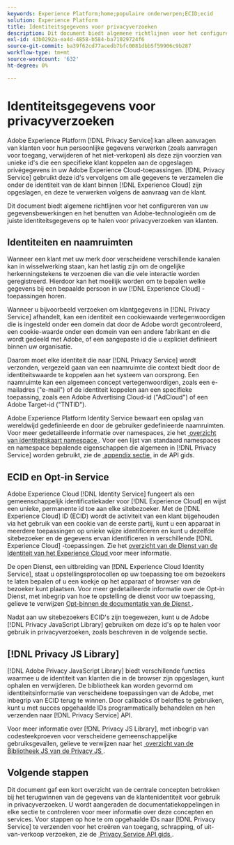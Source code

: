 ```yaml
---
keywords: Experience Platform;home;populaire onderwerpen;ECID;ecid
solution: Experience Platform
title: Identiteitsgegevens voor privacyverzoeken
description: Dit document biedt algemene richtlijnen voor het configureren van uw gegevensbewerkingen en het benutten van Adobe-technologieën om de juiste identiteitsgegevens op te halen voor privacyverzoeken van klanten.
exl-id: 43b0292a-ea4d-4858-b584-ba71029724f6
source-git-commit: ba39f62cd77acedb7bfc0081dbb5f59906c9b287
workflow-type: tm+mt
source-wordcount: '632'
ht-degree: 0%

---
```


# Identiteitsgegevens voor privacyverzoeken

Adobe Experience Platform [!DNL Privacy Service] kan alleen aanvragen van klanten voor hun persoonlijke gegevens verwerken (zoals aanvragen voor toegang, verwijderen of het niet-verkopen) als deze zijn voorzien van unieke id&#39;s die een specifieke klant koppelen aan de opgeslagen privégegevens in uw Adobe Experience Cloud-toepassingen. [!DNL Privacy Service] gebruikt deze id&#39;s vervolgens om alle gegevens te verzamelen die onder de identiteit van de klant binnen [!DNL Experience Cloud] zijn opgeslagen, en deze te verwerken volgens de aanvraag van de klant.

Dit document biedt algemene richtlijnen voor het configureren van uw gegevensbewerkingen en het benutten van Adobe-technologieën om de juiste identiteitsgegevens op te halen voor privacyverzoeken van klanten.

## Identiteiten en naamruimten

Wanneer een klant met uw merk door verscheidene verschillende kanalen kan in wisselwerking staan, kan het lastig zijn om de ongelijke herkenningstekens te verzoenen die van die vele interactie worden geregistreerd. Hierdoor kan het moeilijk worden om te bepalen welke gegevens bij een bepaalde persoon in uw [!DNL Experience Cloud] -toepassingen horen.

Wanneer u bijvoorbeeld verzoeken om klantgegevens in [!DNL Privacy Service] afhandelt, kan een identiteit een cookiewaarde vertegenwoordigen die is ingesteld onder een domein dat door de Adobe wordt gecontroleerd, een cookie-waarde onder een domein van een andere fabrikant en die wordt gedeeld met Adobe, of een aangepaste id die u expliciet definieert binnen uw organisatie.

Daarom moet elke identiteit die naar [!DNL Privacy Service] wordt verzonden, vergezeld gaan van een naamruimte die context biedt door de identiteitswaarde te koppelen aan het systeem van oorsprong. Een naamruimte kan een algemeen concept vertegenwoordigen, zoals een e-mailadres (&quot;e-mail&quot;) of de identiteit koppelen aan een specifieke toepassing, zoals een Adobe Advertising Cloud-id (&quot;AdCloud&quot;) of een Adobe Target-id (&quot;TNTID&quot;).

Adobe Experience Platform Identity Service bewaart een opslag van wereldwijd gedefinieerde en door de gebruiker gedefinieerde naamruimten. Voor meer gedetailleerde informatie over namespaces, zie het [&#x200B; overzicht van identiteitskaart namespace &#x200B;](../identity-service/features/namespaces.md). Voor een lijst van standaard namespaces en namespace bepalende eigenschappen die algemeen in [!DNL Privacy Service] worden gebruikt, zie de [&#x200B; appendix sectie &#x200B;](api/appendix.md) in de API gids.

## ECID en Opt-in Service

Adobe Experience Cloud [!DNL Identity Service] fungeert als een gemeenschappelijk identificatiekader voor [!DNL Experience Cloud] en wijst een unieke, permanente id toe aan elke sitebezoeker. Met de [!DNL Experience Cloud] ID (ECID) wordt de activiteit van een klant bijgehouden via het gebruik van een cookie van de eerste partij, kunt u een apparaat in meerdere toepassingen op unieke wijze identificeren en kunt u dezelfde sitebezoeker en de gegevens ervan identificeren in verschillende [!DNL Experience Cloud] -toepassingen. Zie het [&#x200B; overzicht van de Dienst van de Identiteit van het Experience Cloud &#x200B;](https://experienceleague.adobe.com/docs/id-service/using/intro/overview.html?lang=nl-NL) voor meer informatie.

De open Dienst, een uitbreiding van [!DNL Experience Cloud Identity Service], staat u opstellingsprotocollen op uw toepassing toe om bezoekers te laten bepalen of u een koekje op het apparaat of browser van de bezoeker kunt plaatsen. Voor meer gedetailleerde informatie over de Opt-in Dienst, met inbegrip van hoe te opstelling de dienst voor uw toepassing, gelieve te verwijzen [&#x200B; Opt-binnen de documentatie van de Dienst &#x200B;](https://experienceleague.adobe.com/docs/id-service/using/implementation/opt-in-service/optin-overview.html?lang=nl-NL).

Nadat aan uw sitebezoekers ECID&#39;s zijn toegewezen, kunt u de Adobe [!DNL Privacy JavaScript Library] gebruiken om deze id&#39;s op te halen voor gebruik in privacyverzoeken, zoals beschreven in de volgende sectie.

## [!DNL Privacy JS Library]

[!DNL Adobe Privacy JavaScript Library] biedt verschillende functies waarmee u de identiteit van klanten die in de browser zijn opgeslagen, kunt ophalen en verwijderen. De bibliotheek kan worden gevormd om identiteitsinformatie van verscheidene toepassingen van de Adobe, met inbegrip van ECID terug te winnen. Door callbacks of beloftes te gebruiken, kunt u met succes opgehaalde IDs programmatically behandelen en hen verzenden naar [!DNL Privacy Service] API.

Voor meer informatie over [!DNL Privacy JS Library], met inbegrip van codesteekproeven voor verscheidene gemeenschappelijke gebruiksgevallen, gelieve te verwijzen naar het [&#x200B; overzicht van de Bibliotheek JS van de Privacy JS &#x200B;](js-library.md).

## Volgende stappen

Dit document gaf een kort overzicht van de centrale concepten betrokken bij het terugwinnen van de gegevens van de klantenidentiteit voor gebruik in privacyverzoeken. U wordt aangeraden de documentatiekoppelingen in elke sectie te controleren voor meer informatie over deze concepten en services. Voor stappen op hoe te om opgehaalde IDs naar [!DNL Privacy Service] te verzenden voor het creëren van toegang, schrapping, of uit-van-verkoop verzoeken, zie de [&#x200B; Privacy Service API gids &#x200B;](api/overview.md).
